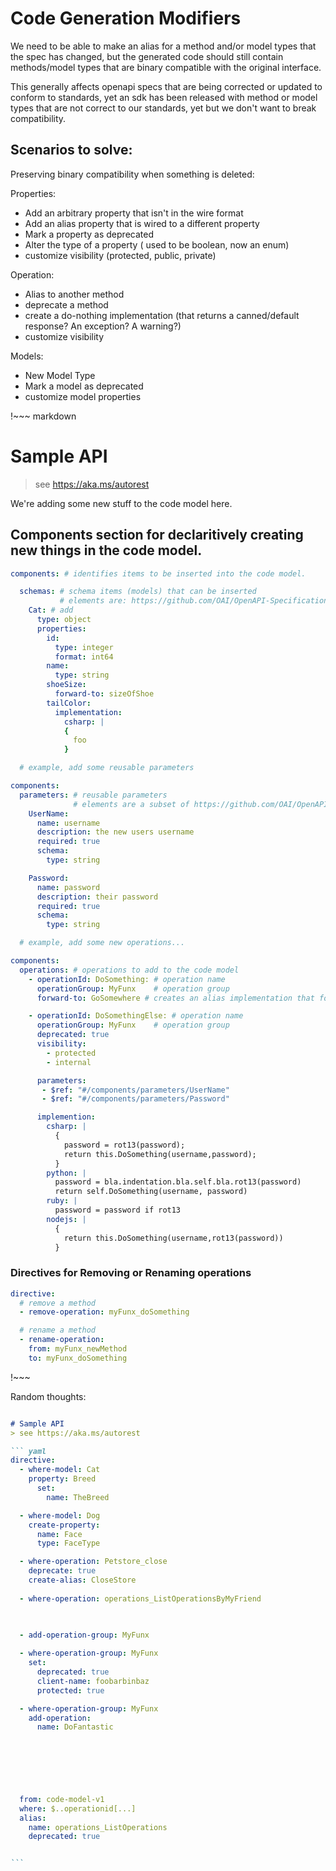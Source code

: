 # Code Generation Modifiers

We need to be able to make an alias for a method and/or model types that the spec has changed, but the generated code should still contain methods/model types that are binary compatible with the original interface.

This generally affects openapi specs that are being corrected or updated to conform to standards, yet an sdk has been released with method or model types that are not correct to our standards, yet but we don't want to break compatibility.


## Scenarios to solve:
 Preserving binary compatibility when something is deleted:
 
 Properties: 
 - Add an arbitrary property that isn't in the wire format
 - Add an alias property that is wired to a different property
 - Mark a property as deprecated
 - Alter the type of a property ( used to be boolean, now an enum)
 - customize visibility (protected, public, private)

Operation:
  - Alias to another method
  - deprecate a method
  - create a do-nothing implementation (that returns a canned/default response? An exception? A warning?)
  - customize visibility
  

Models:
  - New Model Type
  - Mark a model as deprecated
  - customize model properties

 



!~~~ markdown

# Sample API
> see https://aka.ms/autorest

We're adding some new stuff to the code model here.


## Components section for declaritively creating new things in the code model.

``` yaml
components: # identifies items to be inserted into the code model.

  schemas: # schema items (models) that can be inserted
           # elements are: https://github.com/OAI/OpenAPI-Specification/blob/master/versions/3.0.0.md#schema-object
    Cat: # add
      type: object
      properties:
        id: 
          type: integer
          format: int64 
        name:
          type: string
        shoeSize:
          forward-to: sizeOfShoe
        tailColor:
          implementation: 
            csharp: |
            {
              foo
            }
```            
              

``` yaml 
  # example, add some reusable parameters

components:
  parameters: # reusable parameters 
              # elements are a subset of https://github.com/OAI/OpenAPI-Specification/blob/master/versions/3.0.0.md#parameter-object 
    UserName:
      name: username
      description: the new users username 
      required: true
      schema:
        type: string

    Password:
      name: password
      description: their password
      required: true
      schema:
        type: string
```

``` yaml $(for-back-compat)
  # example, add some new operations...

components:
  operations: # operations to add to the code model
    - operationId: DoSomething: # operation name
      operationGroup: MyFunx    # operation group
      forward-to: GoSomewhere # creates an alias implementation that forwards to a different method

    - operationId: DoSomethingElse: # operation name
      operationGroup: MyFunx    # operation group
      deprecated: true
      visibility: 
        - protected
        - internal  

      parameters: 
       - $ref: "#/components/parameters/UserName"
       - $ref: "#/components/parameters/Password"

      implemention: 
        csharp: |
          {
            password = rot13(password);
            return this.DoSomething(username,password);
          }
        python: |
          password = bla.indentation.bla.self.bla.rot13(password)
          return self.DoSomething(username, password)
        ruby: |
          password = password if rot13 
        nodejs: |
          {
            return this.DoSomething(username,rot13(password))
          }
```

### Directives for Removing or Renaming operations

``` yaml 
directive:
  # remove a method 
  - remove-operation: myFunx_doSomething

  # rename a method
  - rename-operation: 
    from: myFunx_newMethod
    to: myFunx_doSomething

```
  










!~~~




Random thoughts:

~~~ markdown

# Sample API
> see https://aka.ms/autorest

``` yaml
directive: 
  - where-model: Cat
    property: Breed
      set: 
        name: TheBreed

  - where-model: Dog
    create-property: 
      name: Face
      type: FaceType 

  - where-operation: Petstore_close
    deprecate: true
    create-alias: CloseStore
    
  - where-operation: operations_ListOperationsByMyFriend
    


  - add-operation-group: MyFunx
  
  - where-operation-group: MyFunx
    set:
      deprecated: true
      client-name: foobarbinbaz
      protected: true

  - where-operation-group: MyFunx
    add-operation: 
      name: DoFantastic


  
      
      


  from: code-model-v1
  where: $..operationid[...]
  alias:
    name: operations_ListOperations
    deprecated: true


```

~~~